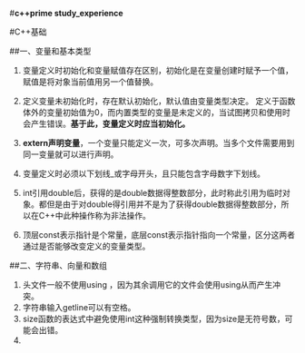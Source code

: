 #**c++prime study_experience**

#C++基础

##一、变量和基本类型

1. 变量定义时初始化和变量赋值存在区别，初始化是在变量创建时赋予一个值，赋值是将对象当前值用另一个值替换。

2. 定义变量未初始化时，存在默认初始化，默认值由变量类型决定。
定义于函数体外的变量初始值为0，而内置类型的变量是未定义的，当试图拷贝和使用时会产生错误。**基于此，变量定义时应当初始化。**

3. **extern声明变量**，一个变量只能定义一次，可多次声明。当多个文件需要用到同一变量就可以进行声明。

4. 变量定义时必须以下划线_或字母开头，且只能包含字母数字下划线。
5. int引用double后，获得的是double数据得整数部分，此时称此引用为临时对象。都但是由于对double得引用并不是为了获得double数据得整数部分，所以在C++中此种操作称为非法操作。

6. 顶层const表示指针是个常量，底层const表示指针指向一个常量，区分这两者通过是否能够改变定义的变量类型。

##二、字符串、向量和数组
1. 头文件一般不使用using ，因为其余调用它的文件会使用using从而产生冲突。
2. 字符串输入getline可以有空格。
3. size函数的表达式中避免使用int这种强制转换类型，因为size是无符号数，可能会出错。
4. 